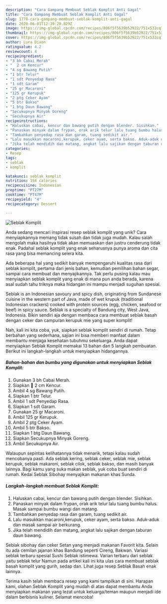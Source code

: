 ```yaml
---
description: "Cara Gampang Membuat Seblak Komplit Anti Gagal"
title: "Cara Gampang Membuat Seblak Komplit Anti Gagal"
slug: 1778-cara-gampang-membuat-seblak-komplit-anti-gagal
date: 2020-06-01T12:39:20.829Z
image: https://img-global.cpcdn.com/recipes/806f5f5639b52922/751x532cq70/seblak-komplit-foto-resep-utama.jpg
thumbnail: https://img-global.cpcdn.com/recipes/806f5f5639b52922/751x532cq70/seblak-komplit-foto-resep-utama.jpg
cover: https://img-global.cpcdn.com/recipes/806f5f5639b52922/751x532cq70/seblak-komplit-foto-resep-utama.jpg
author: Lura Dixon
ratingvalue: 4.2
reviewcount: 4
recipeingredient:
- "3 bh Cabai Merah"
- "  2 cm Kencur"
- "4 sg Bawang Putih"
- "1 btr Telur"
- "1 sdt Penyedap Rasa"
- "1 sdt Garam"
- "25 gr Macaroni"
- "125 gr Kerupuk"
- "2 ptg Ceker Ayam"
- "5 btr Bakso"
- "1 btg Daun Bawang"
- "Secukupnya Minyak Goreng"
- "Secukupnya Air"
recipeinstructions:
- "Haluskan cabai, kencur dan bawang putih dengan blender. Sisihkan."
- "Panaskan minyak dalam frypan, orak arik telur lalu tuang bumbu halus. Masak sampai bumbu wangi dan matang.⁣"
- "Tambahkan penyedap rasa dan garam, tuang sedikit air."
- "Lalu masukkan macaroni,kerupuk, ceker ayam, serta bakso. Aduk-aduk dan masak sampai air berkurang.⁣"
- "Jika telah mendidih dan matang, angkat lalu sajikan dengan taburan daun bawang.⁣"
categories:
- Resep
tags:
- seblak
- komplit

katakunci: seblak komplit 
nutrition: 154 calories
recipecuisine: Indonesian
preptime: "PT27M"
cooktime: "PT47M"
recipeyield: "4"
recipecategory: Dessert

---
```



![Seblak Komplit](https://img-global.cpcdn.com/recipes/806f5f5639b52922/751x532cq70/seblak-komplit-foto-resep-utama.jpg)

Anda sedang mencari inspirasi resep seblak komplit yang unik? Cara menyiapkannya memang tidak susah dan tidak juga mudah. Kalau salah mengolah maka hasilnya tidak akan memuaskan dan justru cenderung tidak enak. Padahal seblak komplit yang enak seharusnya punya aroma dan cita rasa yang bisa memancing selera kita.

Ada beberapa hal yang sedikit banyak mempengaruhi kualitas rasa dari seblak komplit, pertama dari jenis bahan, kemudian pemilihan bahan segar, sampai cara membuat dan menyajikannya. Tak perlu pusing kalau mau menyiapkan seblak komplit yang enak di mana pun anda berada, karena asal sudah tahu triknya maka hidangan ini mampu menjadi suguhan spesial.

Seblak is an Indonesian savoury and spicy dish, originating from Sundanese cuisine in the western part of Java, made of wet krupuk (traditional Indonesian crackers) cooked with protein sources (egg, chicken, seafood or beef) in spicy sauce. Seblak is a specialty of Bandung city, West Java, Indonesia. Bikin sendiri aja dengan membaca cara membuat seblak basah dengan ceker dan campuran kerupuk mie yang super komplit!


Nah, kali ini kita coba, yuk, siapkan seblak komplit sendiri di rumah. Tetap berbahan yang sederhana, sajian ini bisa memberi manfaat dalam membantu menjaga kesehatan tubuhmu sekeluarga. Anda dapat menyiapkan Seblak Komplit memakai 13 bahan dan 5 langkah pembuatan. Berikut ini langkah-langkah untuk menyiapkan hidangannya.

<!--inarticleads1-->

##### Bahan-bahan dan bumbu yang digunakan untuk menyiapkan Seblak Komplit:

1. Gunakan 3 bh Cabai Merah.⁣
1. Siapkan  🥣 2 cm Kencur.⁣
1. Ambil 4 sg Bawang Putih.⁣
1. Siapkan 1 btr Telur.⁣
1. Ambil 1 sdt Penyedap Rasa.⁣
1. Siapkan 1 sdt Garam.⁣
1. Gunakan 25 gr Macaroni.⁣
1. Ambil 125 gr Kerupuk.⁣
1. Ambil 2 ptg Ceker Ayam.⁣
1. Ambil 5 btr Bakso.⁣
1. Siapkan 1 btg Daun Bawang.⁣
1. Siapkan Secukupnya Minyak Goreng.⁣
1. Ambil Secukupnya Air.⁣


Walaupun sepintas kelihatannya tidak menarik, tetapi kalau sudah mencobanya pasti. Ada seblak kering, seblak ceker, seblak mie, seblak kerupuk, seblak makaroni, seblak cilok, seblak bakso, dan masih banyak lainnya. Bagi kamu yang suka makan seblak, yuk coba buat sendiri di rumah. Kedai Seblak Sibohay menyajikan makanan khas Sunda. 

<!--inarticleads2-->

##### Langkah-langkah membuat Seblak Komplit:

1. Haluskan cabai, kencur dan bawang putih dengan blender. Sisihkan.
1. Panaskan minyak dalam frypan, orak arik telur lalu tuang bumbu halus. Masak sampai bumbu wangi dan matang.⁣
1. Tambahkan penyedap rasa dan garam, tuang sedikit air.
1. Lalu masukkan macaroni,kerupuk, ceker ayam, serta bakso. Aduk-aduk dan masak sampai air berkurang.⁣
1. Jika telah mendidih dan matang, angkat lalu sajikan dengan taburan daun bawang.⁣


Seblak sibohay dan ceker Setan yang menjadi makanan Favorit kita. Selain itu ada cemilan jajanan khas Bandung seperti Cireng, Bakwan. Variasi seblak terbaru spesial Sushi Seblak istimewa. Varian terbaru dari seblak yaitu seblak telur Namun pada artikel kali ini kita ulas cara membuat seblak basah komplit yang gurih, sedap dan. Lihat juga resep Seblak Basah enak lainnya. 

Terima kasih telah membaca resep yang kami tampilkan di sini. Harapan kami, olahan Seblak Komplit yang mudah di atas dapat membantu Anda menyiapkan makanan yang lezat untuk keluarga/teman maupun menjadi ide dalam berbisnis kuliner. Selamat mencoba!
